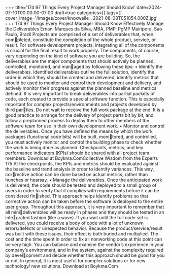 +++
title='174 97 Things Every Project Manager Should Know'
date=2024-07-10T00:00:00-07:00
draft=true
categories=[]
tags=[]
cover_image='/images/cover/knoxwelle__2021-08-08T051054.000Z.jpg'
+++
174 97 Things Every Project Manager Should Know
Effectively Manage 
the Deliverables
Ernani Marques da Silva, MBA, PMP, PgMP
Mairipora, Sao Paulo, Brazil
Projects are comprised of a set of deliverables that, when completed, constitute the completion of the whole product, service, or result. For 
software development projects, integrating all of the components is crucial for 
the final result to work properly. The components, of course, vary depending 
on the kind of software you are building. So, the deliverables are the major 
components that should actively be planned, controlled, monitored, and managed by following these tips:
•	 Identify the deliverables. Identified deliverables outline the full solution, 
identify the order in which they should be created and delivered, identify 
metrics that should be used to monitor and control their development and 
delivery, and actively monitor their progress against the planned baseline 
and metrics defined.
It is very important to break deliverables into partial packets of code, each 
created to provide a special software function. This is especially important 
for complex projects/environments and projects developed by third parties. Do not wait to receive the full work package at the end. It is a good 
practice to arrange for the delivery of project parts bit by bit, and follow 
a preplanned process to deploy them to other members of the software 
team for use in their own development work.
•	 Monitor and control the deliverables. Once you have defined the means 
by which the work packages (functional code bits) will be built, monitored, and controlled, you must actively monitor and control the building 
phase to check whether the work is being done as planned. Checkpoints, 
metrics, and key performance indicators (KPIs) should be shared with all 
project team members.
Download at Boykma.ComCollective Wisdom from the Experts 175
At the checkpoints, the KPIs and metrics should be evaluated against the 
baseline and trend analysis in order to identify variances. This way, corrective action can be done based on actual metrics, rather than hunches 
or hearsay.
•	 Manage the deliverables. Once the anticipated work is delivered, the 
code should be tested and deployed to a small group of users in order to 
verify that it complies with requirements before it can be considered finished. This approach helps identify problems so that corrective action can 
be taken before the software is deployed to the entire user group.
Throughout this approach, it is very important to remember that all minideliverables will be ready in phases and they should be tested in an integrated fashion (like a wave). If you wait until the full code set is delivered, 
you could receive a body of code with a lot of unknown errors/defects or 
unexpected behavior. Because the product/service/result was built with 
these issues, their effect is both buried and multiplied. The cost and the 
time spent in order to fix all nonworking code at this point can be very 
high.
You can balance and examine the vendor’s experience in your company’s 
environment, and in the system, against the complexity required by development and decide whether this approach should be good for you or not. 
In general, it is most useful for complex solutions or for new technology/
new solutions.
Download at Boykma.Com